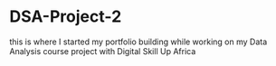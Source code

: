 # DSA-Project-2
this is where I started my portfolio building while working on my Data Analysis course project with Digital Skill Up Africa
